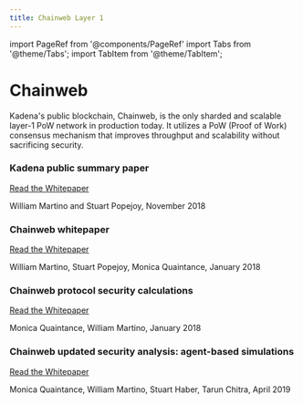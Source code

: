 ```yaml
---
title: Chainweb Layer 1
---
```


import PageRef from '@components/PageRef'
import Tabs from '@theme/Tabs';
import TabItem from '@theme/TabItem';

# Chainweb

Kadena's public blockchain, Chainweb, is the only sharded and scalable layer-1 PoW network 
in production today. It utilizes a PoW (Proof of Work) consensus mechanism that improves throughput and scalability without sacrificing security.

### Kadena public summary paper[​](https://docs.kadena.io/basics/whitepapers/chainweb-layer-1#kadena-public-summary-paper) <a href="#kadena-public-summary-paper" id="kadena-public-summary-paper"></a>

[Read the Whitepaper](https://d31d887a-c1e0-47c2-aa51-c69f9f998b07.filesusr.com/ugd/86a16f\_1e25e5ac5db44fb7b7e4eb2fe845ce2d.pdf)

William Martino and Stuart Popejoy, November 2018

### Chainweb whitepaper[​](https://docs.kadena.io/basics/whitepapers/chainweb-layer-1#chainweb-whitepaper) <a href="#chainweb-whitepaper" id="chainweb-whitepaper"></a>

[Read the Whitepaper](https://d31d887a-c1e0-47c2-aa51-c69f9f998b07.filesusr.com/ugd/86a16f\_029c9991469e4565a7c334dd716345f4.pdf)

William Martino, Stuart Popejoy, Monica Quaintance, January 2018

### Chainweb protocol security calculations[​](https://docs.kadena.io/basics/whitepapers/chainweb-layer-1#chainweb-protocol-security-calculations) <a href="#chainweb-protocol-security-calculations" id="chainweb-protocol-security-calculations"></a>

[Read the Whitepaper](https://d31d887a-c1e0-47c2-aa51-c69f9f998b07.filesusr.com/ugd/86a16f\_26d87f20cf8548d2927e28152babf533.pdf)

Monica Quaintance, William Martino, January 2018

### Chainweb updated security analysis: agent-based simulations[​](https://docs.kadena.io/basics/whitepapers/chainweb-layer-1#chainweb-updated-security-analysis-agent-based-simulations) <a href="#chainweb-updated-security-analysis-agent-based-simulations" id="chainweb-updated-security-analysis-agent-based-simulations"></a>

[Read the Whitepaper](https://d31d887a-c1e0-47c2-aa51-c69f9f998b07.filesusr.com/ugd/86a16f\_3b2d0c58179d4edd9df6df4d55d61dda.pdf)

Monica Quaintance, William Martino, Stuart Haber, Tarun Chitra, April 2019
